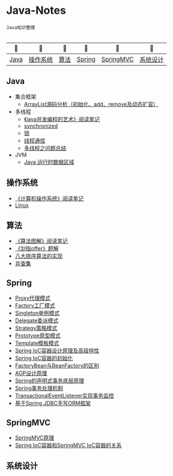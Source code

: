 
# Java-Notes
`Java知识整理` 
<br/>
<br/>

| 🌺 | 🌻| 🌴|🦋 |🍄|🍏
| ------------- |:-------------:|:-------------:|:-------------:|:-------------:|:-------------:|
|[Java](#Java) | [操作系统](#操作系统) |[算法](#算法) | [Spring](#Spring) |[SpringMVC](#SpringMVC) | [系统设计]()

## Java
- 集合框架
  * [ArrayList源码分析（初始化、add、remove及动态扩容）](https://github.com/Mathilda11/Java-Notes/blob/master/MD/Collection/ArrayList%E9%83%A8%E5%88%86%E6%BA%90%E7%A0%81%E5%88%86%E6%9E%90%EF%BC%88%E5%88%9D%E5%A7%8B%E5%8C%96%E3%80%81add%E3%80%81remove%E5%8F%8A%E5%8A%A8%E6%80%81%E6%89%A9%E5%AE%B9%EF%BC%89.md)
- 多线程
  * [《java并发编程的艺术》阅读笔记](https://github.com/Mathilda11/Java-Notes/blob/master/MD/concurrent/%E3%80%8Ajava%E5%B9%B6%E5%8F%91%E7%BC%96%E7%A8%8B%E7%9A%84%E8%89%BA%E6%9C%AF%E3%80%8B%E9%98%85%E8%AF%BB%E7%AC%94%E8%AE%B0.md)
  * [synchronized](https://github.com/Mathilda11/Java-Notes/blob/master/MD/concurrent/synchronized.md)
  * [锁](https://github.com/Mathilda11/Java-Notes/blob/master/MD/concurrent/%E9%94%81.md)
  * [线程通信](https://github.com/Mathilda11/Java-Notes/blob/master/MD/concurrent/%E7%BA%BF%E7%A8%8B%E9%80%9A%E4%BF%A1.md)
  * [多线程之问题总结](https://github.com/Mathilda11/Java-Notes/blob/master/MD/concurrent/%E5%A4%9A%E7%BA%BF%E7%A8%8B%E4%B9%8B%E9%97%AE%E9%A2%98%E6%80%BB%E7%BB%93.md)
- JVM
  * [Java 运行时数据区域](https://github.com/Mathilda11/Java-Notes/blob/master/MD/JVM/Java%20%E8%BF%90%E8%A1%8C%E6%97%B6%E6%95%B0%E6%8D%AE%E5%8C%BA%E5%9F%9F.md)
## 操作系统
- [《计算机操作系统》阅读笔记](https://github.com/Mathilda11/Java-Notes/blob/master/MD/OS/%E3%80%8A%E8%AE%A1%E7%AE%97%E6%9C%BA%E6%93%8D%E4%BD%9C%E7%B3%BB%E7%BB%9F%E3%80%8B%E9%98%85%E8%AF%BB%E7%AC%94%E8%AE%B0.md)
- [Linux](https://github.com/Mathilda11/Java-Notes/blob/master/MD/OS/Linux.md)
## 算法
- [《算法图解》阅读笔记](https://github.com/Mathilda11/Java-Notes/blob/master/MD/algorithm/%E3%80%8A%E7%AE%97%E6%B3%95%E5%9B%BE%E8%A7%A3%E3%80%8B%E9%98%85%E8%AF%BB%E7%AC%94%E8%AE%B0.md)
- [《剑指offer》题解](https://github.com/Mathilda11/Algorithms)
- [八大排序算法的实现](https://github.com/Mathilda11/Algorithms/tree/master/sort) 
- [并查集](https://github.com/Mathilda11/Algorithms/tree/master/unionfind)


## Spring
- [Proxy代理模式](https://github.com/Mathilda11/Java-Notes/blob/master/MD/Spring/%E4%BB%A3%E7%90%86%E6%A8%A1%E5%BC%8F.md)
- [Factory工厂模式](https://github.com/Mathilda11/Java-Notes/blob/master/MD/Spring/%E5%B7%A5%E5%8E%82%E6%A8%A1%E5%BC%8F.md)
- [Singleton单例模式](https://github.com/Mathilda11/Java-Notes/blob/master/MD/Spring/%E5%8D%95%E4%BE%8B%E6%A8%A1%E5%BC%8F.md)
- [Delegate委派模式](https://github.com/Mathilda11/Java-Notes/blob/master/MD/Spring/%E5%A7%94%E6%B4%BE%E6%A8%A1%E5%BC%8F.md)
- [Strategy策略模式](https://github.com/Mathilda11/Java-Notes/blob/master/MD/Spring/%E7%AD%96%E7%95%A5%E6%A8%A1%E5%BC%8F.md)
- [Prototype原型模式](https://github.com/Mathilda11/Java-Notes/blob/master/MD/Spring/%E5%8E%9F%E5%9E%8B%E6%A8%A1%E5%BC%8F.md)
- [Template模板模式](https://github.com/Mathilda11/Java-Notes/blob/master/MD/Spring/%E6%A8%A1%E6%9D%BF%E6%A8%A1%E5%BC%8F.md)
- [Spring IoC容器设计原理及高级特性](https://github.com/Mathilda11/Java-Notes/blob/master/MD/Spring/Spring%20IoC%E5%AE%B9%E5%99%A8%E8%AE%BE%E8%AE%A1%E5%8E%9F%E7%90%86%E5%8F%8A%E9%AB%98%E7%BA%A7%E7%89%B9%E6%80%A7.md)
- [Spring IoC容器的初始化](https://github.com/Mathilda11/Java-Notes/blob/master/MD/Spring/Spring%20IoC%E5%AE%B9%E5%99%A8%E7%9A%84%E5%88%9D%E5%A7%8B%E5%8C%96.md)
- [FactoryBean与BeanFactory的区别](https://github.com/Mathilda11/Java-Notes/blob/master/MD/Spring/FactoryBean%E4%B8%8EBeanFactory%E7%9A%84%E5%8C%BA%E5%88%AB.md)
- [AOP设计原理](https://github.com/Mathilda11/Java-Notes/blob/master/MD/Spring/AOP%E8%AE%BE%E8%AE%A1%E5%8E%9F%E7%90%86.md)
- [Spring的声明式事务底层原理](https://github.com/Mathilda11/Java-Notes/blob/master/MD/Spring/Spring%E7%9A%84%E5%A3%B0%E6%98%8E%E5%BC%8F%E4%BA%8B%E5%8A%A1%E5%BA%95%E5%B1%82%E5%8E%9F%E7%90%86.md)
- [Spring事务处理机制](https://github.com/Mathilda11/Java-Notes/blob/master/MD/Spring/Spring%E4%BA%8B%E5%8A%A1%E5%A4%84%E7%90%86%E6%9C%BA%E5%88%B6.md)
- [TransactionalEventListener实现事务监控](https://github.com/Mathilda11/Java-Notes/blob/master/MD/Spring/TransactionalEventListener%E5%AE%9E%E7%8E%B0%E4%BA%8B%E5%8A%A1%E7%9B%91%E6%8E%A7.md)
- [基于Spring JDBC手写ORM框架](https://github.com/Mathilda11/Java-Notes/blob/master/MD/Spring/%E5%9F%BA%E4%BA%8ESpring%20JDBC%E6%89%8B%E5%86%99ORM%E6%A1%86%E6%9E%B6.md)

## SpringMVC
- [SpringMVC原理](https://github.com/Mathilda11/Java-Notes/blob/master/MD/SpringMVC/SpringMVC%E5%8E%9F%E7%90%86.md)
- [Spring IoC容器和SpringMVC IoC容器的关系](https://github.com/Mathilda11/Java-Notes/blob/master/MD/SpringMVC/Spring%20IoC%E5%AE%B9%E5%99%A8%E5%92%8CSpringMVC%20IoC%E5%AE%B9%E5%99%A8%E7%9A%84%E5%85%B3%E7%B3%BB.md)

## 系统设计
